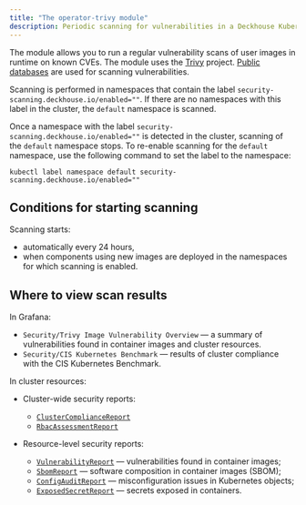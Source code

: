 ```yaml
---
title: "The operator-trivy module"
description: Periodic scanning for vulnerabilities in a Deckhouse Kubernetes Platform cluster.
---
```


The module allows you to run a regular vulnerability scans of user images in runtime on known CVEs. The module uses the [Trivy](https://github.com/aquasecurity/trivy) project. [Public databases](https://github.com/aquasecurity/travy-db/tree/main/pkg/vulnsrc) are used for scanning vulnerabilities.

Scanning is performed in namespaces that contain the label `security-scanning.deckhouse.io/enabled=""`.
If there are no namespaces with this label in the cluster, the `default` namespace is scanned.

Once a namespace with the label `security-scanning.deckhouse.io/enabled=""` is detected in the cluster, scanning of the `default` namespace stops.
To re-enable scanning for the `default` namespace, use the following command to set the label to the namespace:

```shell
kubectl label namespace default security-scanning.deckhouse.io/enabled=""
```

## Conditions for starting scanning

Scanning starts:

- automatically every 24 hours,
- when components using new images are deployed in the namespaces for which scanning is enabled.

## Where to view scan results

In Grafana:

- `Security/Trivy Image Vulnerability Overview` — a summary of vulnerabilities found in container images and cluster resources.
- `Security/CIS Kubernetes Benchmark` — results of cluster compliance with the CIS Kubernetes Benchmark.

In cluster resources:

- Cluster-wide security reports:
  - [`ClusterComplianceReport`](cr.html#clustercompliancereport)
  - [`RbacAssessmentReport`](cr.html#rbacassessmentreport)

- Resource-level security reports:
  - [`VulnerabilityReport`](cr.html#vulnerabilityreport) — vulnerabilities found in container images;
  - [`SbomReport`](cr.html#sbomreport) — software composition in container images (SBOM);
  - [`ConfigAuditReport`](cr.html#configauditreport) — misconfiguration issues in Kubernetes objects;
  - [`ExposedSecretReport`](cr.html#exposedsecretreport) — secrets exposed in containers.
